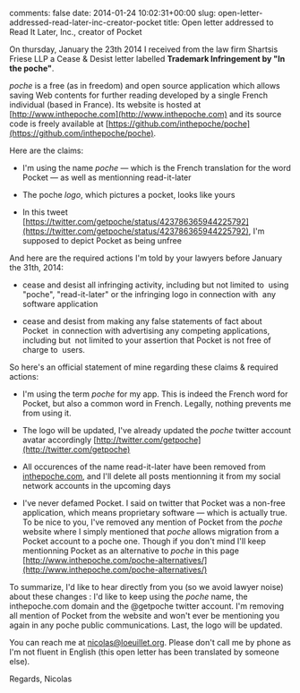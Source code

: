 comments: false
date: 2014-01-24 10:02:31+00:00
slug: open-letter-addressed-read-later-inc-creator-pocket
title: Open letter addressed to Read It Later, Inc., creator of Pocket

On thursday, January the 23th 2014 I received from the law firm Shartsis Friese LLP a Cease & Desist letter labelled **Trademark Infringement by "In the poche"**.

_poche_ is a free (as in freedom) and open source application which allows saving Web contents for further reading developed by a single French individual (based in France). Its website is hosted at [http://www.inthepoche.com](http://www.inthepoche.com) and its source code is freely available at [https://github.com/inthepoche/poche](https://github.com/inthepoche/poche).

Here are the claims:



	
  * I'm using the name _poche_ — which is the French translation for the word Pocket — as well as mentionning read-it-later

	
  * The poche _logo_, which pictures a pocket, looks like yours

	
  * In this tweet [https://twitter.com/getpoche/status/423786365944225792](https://twitter.com/getpoche/status/423786365944225792), I'm supposed to depict Pocket as being unfree


And here are the required actions I'm told by your lawyers before January the 31th, 2014:

	
  * cease and desist all infringing activity, including but not limited to  using "poche", "read-it-later" or the infringing logo in connection with  any software application

	
  * cease and desist from making any false statements of fact about Pocket  in connection with advertising any competing applications, including but  not limited to your assertion that Pocket is not free of charge to  users.


So here's an official statement of mine regarding these claims & required actions:

	
  * I'm using the term _poche_ for my app. This is indeed the French word for Pocket, but also a common word in French. Legally, nothing prevents me from using it.

	
  * The logo will be updated, I've already updated the _poche_ twitter account avatar accordingly [http://twitter.com/getpoche](http://twitter.com/getpoche)

	
  * All occurences of the name read-it-later have been removed from [inthepoche.com](http://inthepoche.com), and I'll delete all posts mentionning it from my social network accounts in the upcoming days

	
  * I've never defamed Pocket. I said on twitter that Pocket was a non-free application, which means proprietary software — which is actually true. To be nice to you, I've removed any mention of Pocket from the _poche_ website where I simply mentioned that _poche_ allows migration from a Pocket account to a poche one. Though if you don't mind I'll keep mentionning Pocket as an alternative to _poche_ in this page [http://www.inthepoche.com/poche-alternatives/](http://www.inthepoche.com/poche-alternatives/)


To summarize, I'd like to hear directly from you (so we avoid lawyer noise) about these changes : I'd like to keep using the _poche_ name, the inthepoche.com domain and the @getpoche twitter account. I'm removing all mention of Pocket from the website and won't ever be mentioning you again in any poche public communications. Last, the logo will be updated.

You can reach me at [nicolas@loeuillet.org](mailto:nicolas@loeuillet.org). Please don't call me by phone as I'm not fluent in English (this open letter has been translated by someone else).

Regards,
Nicolas
